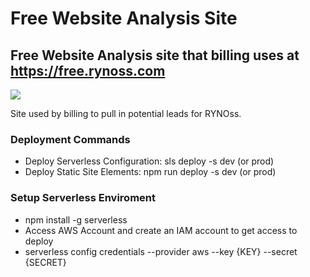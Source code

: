 # Free Website Analysis Site
## Free Website Analysis site that billing uses at https://free.rynoss.com
<img src="https://img.shields.io/badge/Version-1.0.0-blue.svg" />

Site used by billing to pull in potential leads for RYNOss.


### Deployment Commands
* Deploy Serverless Configuration: sls deploy -s dev (or prod)
* Deploy Static Site Elements: npm run deploy -s dev (or prod)


### Setup Serverless Enviroment
* npm install -g serverless
* Access AWS Account and create an IAM account to get access to deploy
* serverless config credentials --provider aws --key {KEY} --secret {SECRET}

